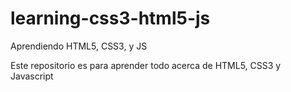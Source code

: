 # learning-css3-html5-js
Aprendiendo HTML5, CSS3, y JS

Este repositorio es para aprender todo acerca de HTML5, CSS3 y Javascript
